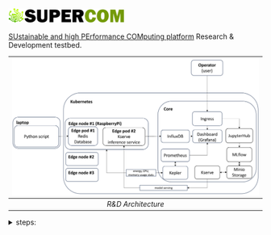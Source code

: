 # <img src="assets/images/supercom_web_page_logo_page_color.png" style="height:1em; vertical-align: middle;">

[SUstainable and high PErformance COMputing platform](https://supercom.cttc.es/) Research & Development testbed.

| ![Work_in_progress_architecture](assets/images/success6g_edge_architecture_rnd.png "Work in progress architecture") |
| :-----------------------------------------------------------------------------------------------------------------: |
|                                                 *R&D Architecture*                                                  |

<details markdown>
<summary>steps:</summary>

* setup full testbed
* use RaspberryPis to emulate edge nodes
* send gathered data using Python script and target specific edge nodes (emulation of vehicle moving between base stations)
* test centralized vs edge computation vs federated learning
* query and save Kepler stats (CPU,RAM usage + CO2 estimation) from Prometheus
* query and save measurements and predictions from Prometheus
* make screenshots: Grafana, Testbed environment
* make pictures of used HW (RaspberyPis, workstation, SUPERCOM servers rack?)
</details>
